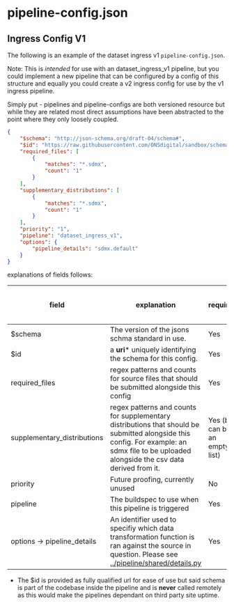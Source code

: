 # pipeline-config.json


## Ingress Config V1

The following is an example of the dataset ingress v1 `pipeline-config.json`.

Note: This  is _intended_ for use with an dataset_ingress_v1 pipeline, but you could implement a new pipeline that can be configured by a config of this structure and equally you could create a v2 ingress config for use by the v1 ingress pipeline.

Simply put - pipelines and pipeline-configs are both versioned resource but while they are related most direct assumptions have been abstracted to the point where they only loosely coupled.

```json
{
    "$schema": "http://json-schema.org/draft-04/schema#",
    "$id": "https://raw.githubusercontent.com/ONSdigital/sandbox/schemas/dataset-ingress/config/v1.json",
    "required_files": [
        {
            "matches": "*.sdmx",
            "count": "1"
        }
    ],
    "supplementary_distributions": [
        {
            "matches": "*.sdmx",
            "count": "1"
        }
    ],
    "priority": "1",
    "pipeline": "dataset_ingress_v1",
    "options": {
        "pipeline_details": "sdmx.default" 
    }
}
```

explanations of fields follows:

| field | explanation | required | assumed in all config variations |
| ----- | ----------- | -------- | -------------------------------- |
| $schema | The version of the jsons schma standard in use. |  Yes | Yes |
| $id | a **uri*** uniquely identifying the schema for this config. | Yes | Yes |
| required_files | regex patterns and counts for source files that should be submitted alongside this config | Yes | No |
| supplementary_distributions | regex patterns and counts for supplementary distributions that should be submitted alongside this config. For example: an sdmx file to be uploaded alongside the csv data derived from it. | Yes (but can be an empty list) | No |
| priority | Future proofing, currently unused | No | No |
| pipeline | The buildspec to use when this pipeline is triggered | Yes | No |
| options -> pipeline_details | An identifier used to specifiy which data transformation function is ran against the source in question. Please see [../pipeline/shared/details.py](../pipeline/shared/details.py) | Yes | No |


* The $id is provided as fully qualified url for ease of use but said schema is part of the codebase inside the pipeline and is **never** called remotely as this would make the pipelines dependant on third party site uptime.
